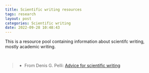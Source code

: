```yaml
---
title: Scientific writing resources
tags: research
layout: post
categories: Scientific writing
date: 2022-09-28 10:48:43
---
```




This is a resource pool containing information about scientifc writing, mostly academic writing.

&nbsp;

>* From Denis G. Pelli: [Advice for scientific writing](https://denispelli.com/style.html)